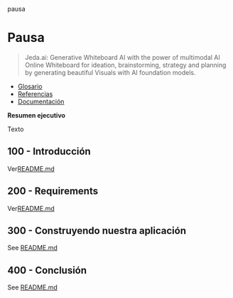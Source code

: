 pausa

# Pausa

> Jeda.ai: Generative Whiteboard AI with the power of multimodal AI Online Whiteboard for ideation, brainstorming, strategy and planning by generating beautiful Visuals with AI foundation models.

-   [Glosario](./GLOSSARY.md)
-   [Referencias](./REFERENCES.md)
-   [Documentación](./DOCUMENTATION.md)

**Resumen ejecutivo**

Texto

## 100 - Introducción

Ver[README.md](./100/README.md)

## 200 - Requirements

Ver[README.md](./200/README.md)

## 300 - Construyendo nuestra aplicación

See [README.md](./300/README.md)

## 400 - Conclusión

See [README.md](./400/README.md)
